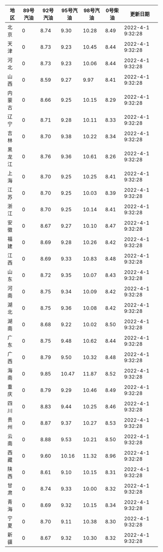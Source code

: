 | 地区 | 89号汽油 | 92号汽油 | 95号汽油 | 98号汽油 | 0号柴油 | 更新日期 |
| --- | --- | --- | --- | --- | --- | --- |
| 北京 | 0 | 8.74 | 9.30 | 10.28 | 8.49 | 2022-4-1 9:32:28 |
| 天津 | 0 | 8.73 | 9.23 | 10.45 | 8.44 | 2022-4-1 9:32:28 |
| 河北 | 0 | 8.73 | 9.23 | 10.06 | 8.44 | 2022-4-1 9:32:28 |
| 山西 | 0 | 8.59 | 9.27 | 9.97 | 8.41 | 2022-4-1 9:32:28 |
| 内蒙古 | 0 | 8.66 | 9.25 | 10.15 | 8.29 | 2022-4-1 9:32:28 |
| 辽宁 | 0 | 8.71 | 9.28 | 10.11 | 8.33 | 2022-4-1 9:32:28 |
| 吉林 | 0 | 8.70 | 9.38 | 10.22 | 8.34 | 2022-4-1 9:32:28 |
| 黑龙江 | 0 | 8.76 | 9.36 | 10.61 | 8.26 | 2022-4-1 9:32:28 |
| 上海 | 0 | 8.70 | 9.25 | 10.25 | 8.41 | 2022-4-1 9:32:28 |
| 江苏 | 0 | 8.70 | 9.25 | 10.03 | 8.39 | 2022-4-1 9:32:28 |
| 浙江 | 0 | 8.70 | 9.25 | 10.14 | 8.41 | 2022-4-1 9:32:28 |
| 安徽 | 0 | 8.67 | 9.27 | 10.10 | 8.47 | 2022-4-1 9:32:28 |
| 福建 | 0 | 8.69 | 9.28 | 10.26 | 8.42 | 2022-4-1 9:32:28 |
| 江西 | 0 | 8.69 | 9.33 | 10.83 | 8.48 | 2022-4-1 9:32:28 |
| 山东 | 0 | 8.72 | 9.35 | 10.07 | 8.43 | 2022-4-1 9:32:28 |
| 河南 | 0 | 8.75 | 9.34 | 10.09 | 8.42 | 2022-4-1 9:32:28 |
| 湖北 | 0 | 8.75 | 9.36 | 10.08 | 8.42 | 2022-4-1 9:32:28 |
| 湖南 | 0 | 8.68 | 9.22 | 10.02 | 8.50 | 2022-4-1 9:32:28 |
| 广东 | 0 | 8.75 | 9.48 | 10.62 | 8.44 | 2022-4-1 9:32:28 |
| 广西 | 0 | 8.79 | 9.50 | 10.32 | 8.48 | 2022-4-1 9:32:28 |
| 海南 | 0 | 9.85 | 10.47 | 11.87 | 8.52 | 2022-4-1 9:32:28 |
| 重庆 | 0 | 8.79 | 9.29 | 10.46 | 8.49 | 2022-4-1 9:32:28 |
| 四川 | 0 | 8.83 | 9.44 | 10.25 | 8.46 | 2022-4-1 9:32:28 |
| 贵州 | 0 | 8.87 | 9.37 | 10.27 | 8.53 | 2022-4-1 9:32:28 |
| 云南 | 0 | 8.88 | 9.53 | 10.21 | 8.50 | 2022-4-1 9:32:28 |
| 西藏 | 0 | 9.60 | 10.16 | 11.32 | 8.96 | 2022-4-1 9:32:28 |
| 陕西 | 0 | 8.61 | 9.10 | 10.15 | 8.31 | 2022-4-1 9:32:28 |
| 甘肃 | 0 | 8.74 | 9.33 | 10.00 | 8.32 | 2022-4-1 9:32:28 |
| 青海 | 0 | 8.69 | 9.32 | 10.15 | 8.34 | 2022-4-1 9:32:28 |
| 宁夏 | 0 | 8.70 | 9.11 | 10.38 | 8.30 | 2022-4-1 9:32:28 |
| 新疆 | 0 | 8.67 | 9.32 | 10.30 | 8.32 | 2022-4-1 9:32:28 |
